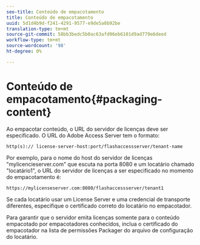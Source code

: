 ```yaml
---
seo-title: Conteúdo de empacotamento
title: Conteúdo de empacotamento
uuid: 5d1d4b9d-f241-4291-9577-e9de5a8b92be
translation-type: tm+mt
source-git-commit: 58bb3bedc5b0ac63afd96eb6101d9ad779e6deed
workflow-type: tm+mt
source-wordcount: '98'
ht-degree: 0%

---
```



# Conteúdo de empacotamento{#packaging-content}

Ao empacotar conteúdo, o URL do servidor de licenças deve ser especificado. O URL do Adobe Access Server tem o formato:

```
http(s):// license-server-host:port/flashaccessserver/tenant-name
```

Por exemplo, para o nome do host do servidor de licenças &quot;mylicencieserver.com&quot; que escuta na porta 8080 e um locatário chamado &quot;locatário1&quot;, o URL do servidor de licenças a ser especificado no momento do empacotamento é:

```
https://mylicenseserver.com:8080/flashaccessserver/tenant1
```

Se cada locatário usar um License Server e uma credencial de transporte diferentes, especifique o certificado correto do locatário no empacotador.

Para garantir que o servidor emita licenças somente para o conteúdo empacotado por empacotadores conhecidos, inclua o certificado do empacotador na lista de permissões Packager do arquivo de configuração do locatário.
